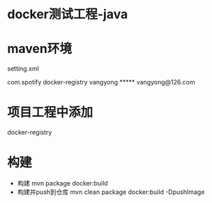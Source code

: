 # docker测试工程-java

# maven环境
setting.xml

<pluginGroups>  
    <pluginGroup>com.spotify</pluginGroup>  
</pluginGroups>

<server>
  <id>docker-registry</id>
  <username>vangyong</username>
  <password>*****</password>
  <configuration>
      <email>vangyong@126.com</email>
  </configuration>
</server>

# 项目工程中添加
docker-registry

# 构建
* 构建
mvn package docker:build
* 构建并push到仓库
mvn clean package docker:build -DpushImage 


